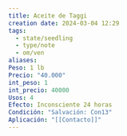 ```yaml
---
title: Aceite de Taggi
creation date: 2024-03-04 12:29
tags:
  - state/seedling
  - type/note
  - om/ven
aliases: 
Peso: 1 lb
Precio: "40.000"
int_peso: 1
int_precio: 40000
Usos: 4
Efecto: Inconsciente 24 horas
Condición: "Salvación: Con13"
Aplicación: "[[Contacto]]"
---
```


